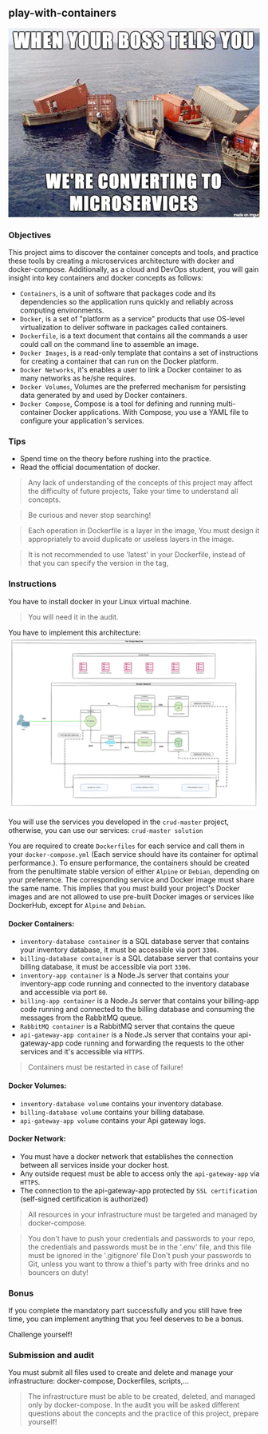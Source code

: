 ## play-with-containers

![Microservices](pictures/Microservices.png)

### Objectives

This project aims to discover the container concepts and tools, and practice these tools by creating a microservices architecture with docker and docker-compose. Additionally, as a cloud and DevOps student, you will gain insight into key containers and docker concepts as follows:

- `Containers`, is a unit of software that packages code and its dependencies so the application runs quickly and reliably across computing environments.
- `Docker`, is a set of "platform as a service" products that use OS-level virtualization to deliver software in packages called containers.
- `Dockerfile`, is a text document that contains all the commands a user could call on the command line to assemble an image.
- `Docker Images`, is a read-only template that contains a set of instructions for creating a container that can run on the Docker platform.
- `Docker Networks`, it's enables a user to link a Docker container to as many networks as he/she requires.
- `Docker Volumes`, Volumes are the preferred mechanism for persisting data generated by and used by Docker containers.
- `Docker Compose`, Compose is a tool for defining and running multi-container Docker applications. With Compose, you use a YAML file to configure your application's services.

### Tips

- Spend time on the theory before rushing into the practice.
- Read the official documentation of docker.

> Any lack of understanding of the concepts of this project may affect the difficulty of future projects, Take your time to understand all concepts.

> Be curious and never stop searching!

> Each operation in Dockerfile is a layer in the image, You must design it appropriately to avoid duplicate or useless layers in the image.

> It is not recommended to use 'latest' in your Dockerfile, instead of that you can specify the version in the tag,

### Instructions

You have to install docker in your Linux virtual machine.

> You will need it in the audit.

You have to implement this architecture:
![architecture](pictures/architecture.png)

You will use the services you developed in the `crud-master` project, otherwise, you can use our services: `crud-master solution`

You are required to create `Dockerfiles` for each service and call them in your `docker-compose.yml` (Each service should have its container for optimal performance.).
To ensure performance, the containers should be created from the penultimate stable version of either `Alpine` or `Debian`, depending on your preference.
The corresponding service and Docker image must share the same name.
This implies that you must build your project's Docker images and are not allowed to use pre-built Docker images or services like DockerHub, except for `Alpine` and `Debian`.

#### Docker Containers:

- `inventory-database container` is a SQL database server that contains your inventory database, it must be accessible via port `3306`.
- `billing-database container` is a SQL database server that contains your billing database, it must be accessible via port `3306`.
- `inventory-app container` is a Node.Js server that contains your inventory-app code running and connected to the inventory database and accessible via port `80`.
- `billing-app container` is a Node.Js server that contains your billing-app code running and connected to the billing database and consuming the messages from the RabbitMQ queue.
- `RabbitMQ container` is a RabbitMQ server that contains the queue
- `api-gateway-app container` is a Node.Js server that contains your api-gateway-app code running and forwarding the requests to the other services and it's accessible via `HTTPS`.

> Containers must be restarted in case of failure!

#### Docker Volumes:

- `inventory-database volume` contains your inventory database.
- `billing-database volume` contains your billing database.
- `api-gateway-app volume` contains your Api gateway logs.

#### Docker Network:

- You must have a docker network that establishes the connection between all services inside your docker host.
- Any outside request must be able to access only the `api-gateway-app` via `HTTPS`.
- The connection to the api-gateway-app protected by `SSL certification` (self-signed certification is authorized)

> All resources in your infrastructure must be targeted and managed by docker-compose.

> You don't have to push your credentials and passwords to your repo, the credentials and passwords must be in the '.env' file, and this file must be ignored in the '.gitignore' file
> Don't push your passwords to Git, unless you want to throw a thief's party with free drinks and no bouncers on duty!

### Bonus

If you complete the mandatory part successfully and you still have free time, you can implement anything that you feel deserves to be a bonus.

Challenge yourself!

### Submission and audit

You must submit all files used to create and delete and manage your infrastructure: docker-compose, Dockerfiles, scripts,...

> The infrastructure must be able to be created, deleted, and managed only by docker-compose.
> In the audit you will be asked different questions about the concepts and the practice of this project, prepare yourself!
